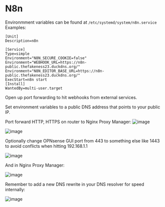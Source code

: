# N8n

Environmment variables can be found at `/etc/systemd/system/n8n.service`
Examples:

```
[Unit]
Description=n8n

[Service]
Type=simple
Environment="N8N_SECURE_COOKIE=false"
Environment="WEBHOOK_URL=https://n8n-public.thefakeness23.duckdns.org/"
Environment="N8N_EDITOR_BASE_URL=https://n8n-public.thefakeness23.duckdns.org/"
ExecStart=n8n start
[Install]
WantedBy=multi-user.target
```

Open up port forwarding to hit webhooks from external services.
  
Set environment variables to a public DNS address that points to your public IP.

Port forward HTTP, HTTPS on router to Nginx Proxy Manager:
![image](https://github.com/user-attachments/assets/e03d764d-064c-412d-a1b8-286b361a2157)  


![image](https://github.com/user-attachments/assets/b316b123-5598-4fce-a2a3-6160bc21c4a8)  


Optionally change OPNsense GUI port from 443 to something else like 1443 to avoid conflicts when hitting 192.168.1.1  

![image](https://github.com/user-attachments/assets/a57d2fdb-6486-4efc-ab45-bb00bc6b6e17)  


And in Nginx Proxy Manager:

![image](https://github.com/user-attachments/assets/af72947f-a6ab-4577-abc1-43119ebdaa66)  


Remember to add a new DNS rewrite in your DNS resolver for speed internally: 

![image](https://github.com/user-attachments/assets/7c91a3b0-659e-48d1-be54-1e7536c16479)  




